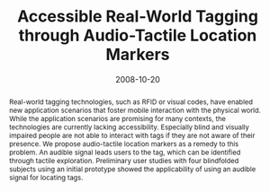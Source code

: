 ---
abstract: Real-world tagging technologies, such as RFID or visual codes, have enabled
  new application scenarios that foster mobile interaction with the physical world.
  While the application scenarios are promising for many contexts, the technologies
  are currently lacking accessibility. Especially blind and visually impaired people
  are not able to interact with tags if they are not aware of their presence. We propose
  audio-tactile location  markers as a remedy to this problem. An audible signal leads
  users to the tag, which can be identified through tactile exploration. Preliminary
  user studies with four blindfolded subjects using an initial prototype showed the
  applicability of using an audible signal for locating tags.
authors:
- Martin Tomitsch
- Richard Schlögl
- Thomas Grechenig
- Christoph Wimmer
- Thomas Költringer
date: '2008-10-20'
featured: false
links:
- name: Publik
  url: https://publik.tuwien.ac.at/showentry.php?ID=172306&lang=2
publication_types:
- '1'
publishDate: '2008-10-20'
title: Accessible Real-World Tagging through Audio-Tactile Location Markers
url_pdf: ''
---